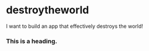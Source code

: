 # destroytheworld
I want to build an app that effectively destroys the world!

### This is a heading.
